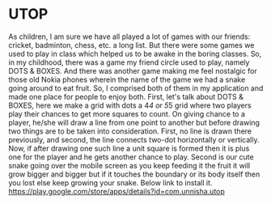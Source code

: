 # UTOP
As children, I am sure we have all played a lot of games with our friends: cricket, badminton, chess, etc. a long list. But there were some games we used to play in class which helped us to be awake in the boring classes. So, in my childhood, there was a game my friend circle used to play, namely DOTS & BOXES. And there was another game making me feel nostalgic for those old Nokia phones wherein the name of the game we had a snake going around to eat fruit.
So, I comprised both of them in my application and made one place for people to enjoy both.
First, let's talk about DOTS & BOXES, here we make a grid with dots a 4*4 or 5*5 grid where two players play their chances to get more squares to count. On giving chance to a player, he/she will draw a line from one point to another but before drawing two things are to be taken into consideration. First, no line is drawn there previously, and second, the line connects two-dot horizontally or vertically. Now, if after drawing one such line a unit square is formed then it is plus one for the player and he gets another chance to play.
Second is our cute snake going over the mobile screen as you keep feeding it the fruit it will grow bigger and bigger but if it touches the boundary or its body itself then you lost else keep growing your snake.
Below link to install it.
https://play.google.com/store/apps/details?id=com.unnisha.utop
